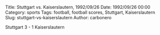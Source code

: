 Title: Stuttgart vs. Kaiserslautern, 1992/09/26
Date: 1992/09/26 00:00
Category: sports
Tags: football, football scores, Stuttgart, Kaiserslautern
Slug: stuttgart-vs-kaiserslautern
Author: carbonero


Stuttgart 3 - 1 Kaiserslautern
